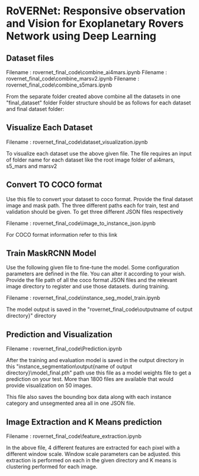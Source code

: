 # RoVERNet: Responsive observation and Vision for Exoplanetary Rovers Network using Deep Learning

## Dataset files
Filename :  rovernet_final_code\combine_ai4mars.ipynb
Filename :  rovernet_final_code\combine_marsv2.ipynb
Filename :  rovernet_final_code\combine_s5mars.ipynb

From the separate folder created above combine all the datasets in one "final_dataset" folder
Folder structure should be as follows for each dataset and final dataset folder:

## Visualize Each Dataset
Filename : rovernet_final_code\dataset_visualization.ipynb

To visualize each dataset use the above given file. The file requires an input of folder name for each dataset like the root image folder of ai4mars, s5_mars and marsv2 

## Convert TO COCO format
Use this file to convert your dataset to coco format. Provide the final dataset image and mask path. The three different paths each for train, test and validation should be given. To get three different JSON files respectively

Filename : rovernet_final_code\image_to_instance_json.ipynb

For COCO format information refer to this link

## Train MaskRCNN Model
Use the following given file to fine-tune the model. Some configuration parameters are defined in the file. You can alter it according to your wish. Provide the file path of all the coco format JSON files and the relevant image directory to register and use those datasets. during training.

Filename  : rovernet_final_code\instance_seg_model_train.ipynb

The model output is saved in the "rovernet_final_code\outputname of output directory}" directory

## Prediction and Visualization

Filename : rovernet_final_code\Prediction.ipynb

After the training and evaluation model is saved in the output directory in this "instance_segmentation\output\{name of output directory}\model_final.pth" path use this file as a model weights file to get a prediction on your test. More than 1800 files are available that would provide visualization on 50 images.

This file also saves the bounding box data along with each instance category and unsegmented area all in one JSON file.

## Image Extraction and K Means prediction

Filename : rovernet_final_code\feature_extraction.ipynb

In the above file, 4 different features are extracted for each pixel with a different window scale. Window scale parameters can be adjusted. this extraction is performed on each in the given directory and K means is clustering performed for each image.



